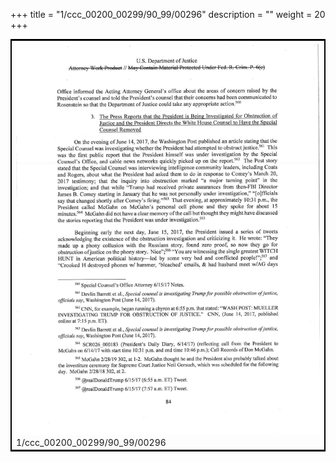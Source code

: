 +++
title = "1/ccc_00200_00299/90_99/00296"
description = ""
weight = 20
+++

<table style="border:2px solid black;max-width:800px;max-height:800px;" 
><tr><td>
<img class="center-fit-jpg"
src="/jpg_/jpg_mueller_report_searchable_296.jpg">
1/ccc_00200_00299/90_99/00296
</img></td></tr></table>

